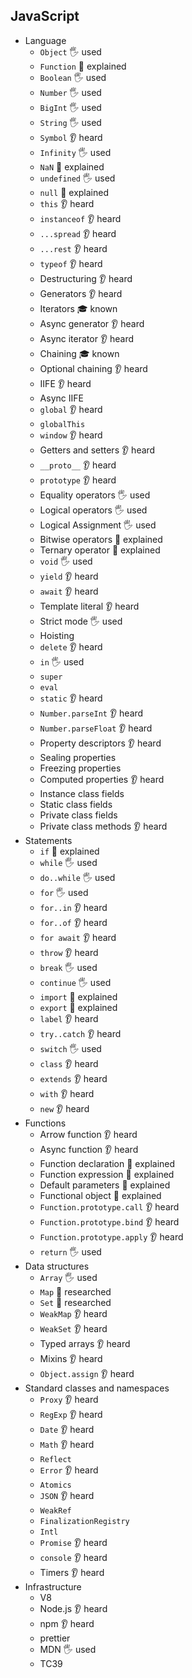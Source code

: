 ## JavaScript

- Language
  - `Object` 🖐️ used
  - `Function` 🙋 explained
  - `Boolean` 🖐️ used
  - `Number` 🖐️ used
  - `BigInt` 🖐️ used
  - `String` 🖐️ used
  - `Symbol` 👂 heard
  - `Infinity` 🖐️ used
  - `NaN` 🙋 explained
  - `undefined` 🖐️ used
  - `null` 🙋 explained
  - `this` 👂 heard
  - `instanceof` 👂 heard
  - `...spread` 👂 heard
  - `...rest` 👂 heard
  - `typeof` 👂 heard
  - Destructuring 👂 heard
  - Generators 👂 heard
  - Iterators 🎓 known
  - Async generator 👂 heard
  - Async iterator 👂 heard
  - Chaining 🎓 known
  - Optional chaining 👂 heard
  - IIFE 👂 heard
  - Async IIFE
  - `global` 👂 heard
  - `globalThis`
  - `window` 👂 heard
  - Getters and setters 👂 heard
  - `__proto__` 👂 heard
  - `prototype` 👂 heard
  - Equality operators 🖐️ used
  - Logical operators 🖐️ used
  - Logical Assignment 🖐️ used
  - Bitwise operators 🙋 explained
  - Ternary operator 🙋 explained
  - `void` 🖐️ used
  - `yield` 👂 heard
  - `await` 👂 heard
  - Template literal 👂 heard
  - Strict mode 🖐️ used
  - Hoisting
  - `delete` 👂 heard
  - `in` 🖐️ used
  - `super`
  - `eval`
  - `static` 👂 heard
  - `Number.parseInt` 👂 heard
  - `Number.parseFloat` 👂 heard
  - Property descriptors 👂 heard
  - Sealing properties
  - Freezing properties
  - Computed properties 👂 heard
  - Instance class fields
  - Static class fields
  - Private class fields
  - Private class methods 👂 heard
- Statements
  - `if` 🙋 explained
  - `while` 🖐️ used
  - `do..while` 🖐️ used
  - `for` 🖐️ used
  - `for..in` 👂 heard
  - `for..of` 👂 heard
  - `for await` 👂 heard
  - `throw` 👂 heard
  - `break` 🖐️ used
  - `continue` 🖐️ used
  - `import` 🙋 explained
  - `export` 🙋 explained
  - `label` 👂 heard
  - `try..catch` 👂 heard
  - `switch` 🖐️ used
  - `class` 👂 heard
  - `extends` 👂 heard
  - `with` 👂 heard
  - `new` 👂 heard
- Functions
  - Arrow function 👂 heard
  - Async function 👂 heard
  - Function declaration 🙋 explained
  - Function expression 🙋 explained
  - Default parameters 🙋 explained
  - Functional object 🙋 explained
  - `Function.prototype.call` 👂 heard
  - `Function.prototype.bind` 👂 heard
  - `Function.prototype.apply` 👂 heard
  - `return` 🖐️ used
- Data structures
  - `Array` 🖐️ used
  - `Map` 🔬 researched
  - `Set` 🔬 researched
  - `WeakMap` 👂 heard
  - `WeakSet` 👂 heard
  - Typed arrays 👂 heard
  - Mixins 👂 heard
  - `Object.assign` 👂 heard
- Standard classes and namespaces
  - `Proxy` 👂 heard
  - `RegExp` 👂 heard
  - `Date` 👂 heard
  - `Math` 👂 heard
  - `Reflect`
  - `Error` 👂 heard
  - `Atomics`
  - `JSON` 👂 heard
  - `WeakRef`
  - `FinalizationRegistry`
  - `Intl`
  - `Promise` 👂 heard
  - `console` 👂 heard
  - Timers 👂 heard
- Infrastructure
  - V8
  - Node.js 👂 heard
  - npm 👂 heard
  - prettier
  - MDN 🖐️ used
  - TC39
